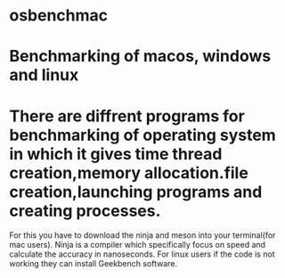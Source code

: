 # osbenchmac
# Benchmarking of macos, windows and linux
# There are diffrent programs for benchmarking of operating system in which it gives time thread creation,memory allocation.file creation,launching programs and creating processes.
For this you have to download the ninja and meson into your terminal(for mac users).
Ninja is a compiler which specifically focus on speed and calculate the accuracy in nanoseconds.
For linux users if the code is not working they can install Geekbench software.
